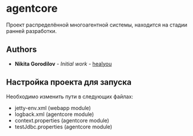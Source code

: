 # agentcore
Проект распределённой многоагентной системы, находится на стадии ранней разработки.

## Authors
* **Nikita Gorodilov** - *Initial work* - [healyou](https://github.com/healyou)

## Настройка проекта для запуска
Необходимо изменить пути в следующих файлах:
* jetty-env.xml (webapp module)
* logback.xml (agentcore module)
* context.properties (agentcore module)
* testJdbc.properties (agentcore module)